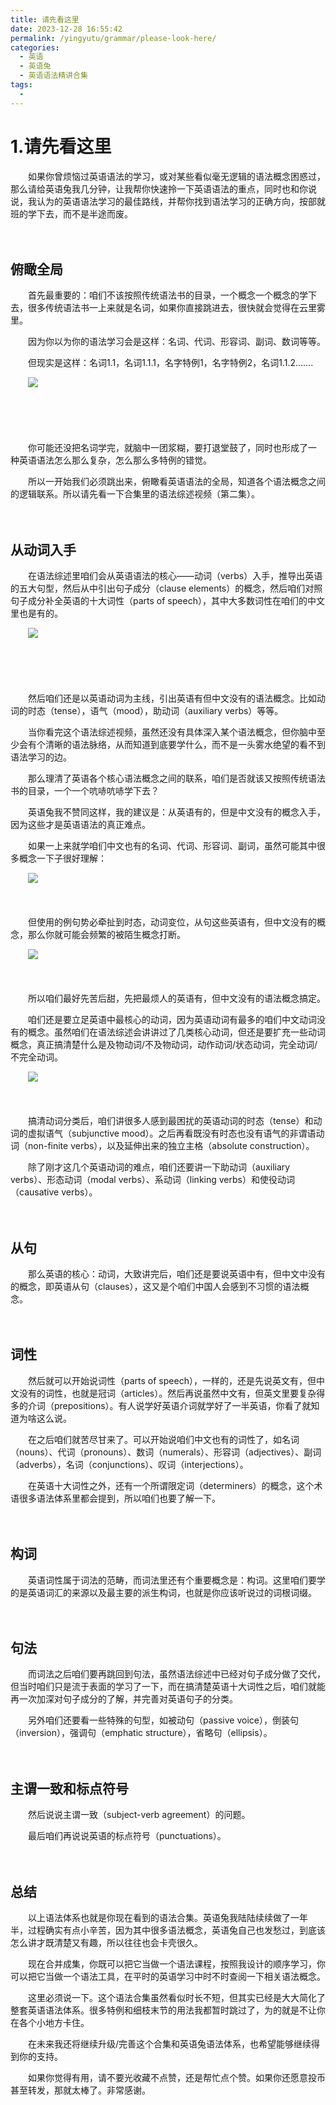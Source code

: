 ```yaml
---
title: 请先看这里
date: 2023-12-28 16:55:42
permalink: /yingyutu/grammar/please-look-here/
categories:
  - 英语
  - 英语兔
  - 英语语法精讲合集
tags:
  - 
---
```

# 1.请先看这里

　　‍如果你曾烦恼过英语语法的学习，‍‍或对某些看似毫无逻辑的语法概念困惑过，那么请给英语兔我几分钟，‍‍让我帮你快速拎一下英语语法的重点，同时也和你说说，我认为的英语语法学习的‍‍最佳路线，并帮你找到语法学习的正确方向，‍‍按部就班的学下去，而不是半途而废。‍‍

<!-- more -->
　　‍

## 俯瞰全局

　　首先最重要的‍‍：咱们不该按照传统语法书的目录，一个概念一个概念的学下去，很多传统语法书一上来就是名词，‍‍如果你直接跳进去，很快就会觉得在云里雾里。

　　因为‍‍你以为你的语法学习会是这样：名词、代词、形容词、副词、数词等等。‍‍

　　但现实是这样：名词1.1，名词1.1.1，名字特例1，名字特例2，‍‍名词1.1.2.......

　　​![](https://image.peterjxl.com/blog/image-20231218185728-74xtok8.png)​

　　‍

　　‍

　　你可能还没把名词学完，就脑中一团浆糊，要打退堂鼓了，同时也形成了一种‍‍英语语法怎么那么复杂，怎么那么多特例的错觉。

　　所以一开始我们必须跳出来，俯瞰看英语语法的全局，知道各个语法概念之间的逻辑联系。‍‍所以请先看一下合集里的语法综述视频（第二集）。

　　‍

## 从动词入手

　　在语法综述里咱们会从英语语法的核心——动词（verbs‍‍）入手，推导出英语的五大句型，然后从中引出句子成分（clause elements）的概念，然后咱们对照句子成分补全英语的十大词性（parts of speech），其中大多数词性在咱们的中文里也是有的。‍

　　​![](https://image.peterjxl.com/blog/image-20231218190302-v08ouar.png)​

　　‍

　　‍

　　然后咱们还是以英语动词为主线，引出英语有但中文没有的语法概念。比如动词的时态（tense），语气（mood），助动词（auxiliary verbs）等等。

　　当你看完这个语法综述视频，‍‍虽然还没有具体深入某个语法概念，但你脑中至少会有个清晰的语法脉络，‍‍从而知道到底要学什么，而不是一头雾水绝望的看不到语法学习的边。‍‍

　　那么理清了英语各个核心语法概念之间的联系，咱们是否就该又按照传统语法书的目录，‍‍一个一个吭哧吭哧学下去？

　　英语兔我不赞同这样，我的建议是‍‍：从英语有的，但是中文没有的概念入手，因为这些才是英语语法的真正难点。‍‍

　　如果一上来就学咱们中文也有的名词、代词、形容词、副词，‍‍虽然可能其中很多概念一下子很好理解：

　　​![](https://image.peterjxl.com/blog/image-20231219091011-86u45ha.png)​

　　‍

　　但使用的例句势必牵扯到时态，‍‍动词变位，从句这些英语有，但中文没有的概念，那么你就可能会频繁的被陌生概念打断。‍‍

　　​![](https://image.peterjxl.com/blog/image-20231219091032-tp066zj.png)​

　　‍

　　所以咱们最好先苦后甜，先把最烦人的英语有，但中文没有的语法概念搞定。‍‍

　　咱们还是要立足英语中最核心的动词，因为英语动词有最多的咱们中文动词没有的概念。‍‍虽然咱们在语法综述会讲讲过了几类核心动词，但还是要扩充一些动词概念，‍‍真正搞清楚什么是及物动词/不及物动词，动作动词/状态动词，完全动词/不完全动词。‍‍

　　​​![](https://image.peterjxl.com/blog/image-20231219093851-3wmvp9j.png)​​

　　‍

　　搞清动词分类后，咱们讲很多人感到最困扰的英语动词的时态（tense）和动词的虚拟语气（subjunctive mood）。‍‍之后再看既没有时态也没有语气的非谓语动词（non-finite verbs‍‍），以及延伸出来的独立主格（absolute construction）。‍‍

　　除了刚才这几个英语动词的难点，咱们还要讲一下助动词（auxiliary verbs）、形态动词（modal verbs）、‍‍系动词（linking verbs）和使役动词（causative verbs）。‍‍

　　‍

## 从句

　　那么英语的核心：动词，大致讲完后，咱们还是要说英语中有，但中文中没有的概念，‍‍即英语从句（clauses），这又是个咱们中国人会感到不习惯的语法概念。‍‍

　　‍

## 词性

　　然后就可以开始说词性（parts of speech），一样的，还是先说英文有，但中文没有的词性，也就是冠词（articles）。‍‍然后再说虽然中文有，但英文里要复杂得多的介词（prepositions）。‍‍有人说学好英语介词就学好了一半英语，你看了就知道为啥这么说。

　　在之后咱们就苦尽甘来了。可以开始说咱们中文也有的词性了，‍‍如名词（nouns）、代词（pronouns）、数词（numerals）、形容词（adjectives）、‍‍副词（adverbs），名词（conjunctions）、叹词（interjections）。‍‍

　　在英语十大词性之外，还有一个所谓限定词（determiners）的概念，‍‍这个术语很多语法体系里都会提到，所以咱们也要了解一下。

　　‍

## 构词

　　英语词性属于词法的范畴，而词法里还有个重要概念是：构词。这里咱们要学的是英语词汇的来源以及最主要的派生构词，也就是你应该听说过的‍‍词根词缀。

　　‍

## 句法

　　而词法之后咱们要再跳回到句法，‍‍虽然语法综述中已经对句子成分做了交代，但当时咱们只是流于表面的学习了一下，‍‍而在搞清楚英语十大词性之后，咱们就能再一次加深对句子成分的了解，‍‍并完善对英语句子的分类。‍‍

　　另外咱们还要看一些特殊的句型，如被动句（passive voice），‍‍倒装句（inversion），强调句（emphatic structure），‍‍省略句（ellipsis）。

　　‍

## 主谓一致和标点符号

　　然后说说主谓一致（subject-verb agreement‍‍）的问题。

　　最后咱们再说说英语的标点符号（punctuations）。‍‍

　　‍

## 总结

　　以上语法体系也就是你现在看到的语法合集。英语兔我陆陆续续做了一年半，‍‍过程确实有点小辛苦，‍‍因为其中很多语法概念，英语兔自己也发愁过，到底该怎么讲才既清楚又有趣，‍‍所以往往也会卡壳很久。‍‍

　　现在合并成集，你既可以把它当做一个语法课程，按照我设计的顺序学习，你可以把它当做一个语法工具，‍‍在平时的英语学习中时不时查阅一下相关语法概念。

　　这里必须说一下。‍‍这个语法合集虽然看似时长不短，但其实已经是大大简化了整套英语语法体系。‍‍很多特例和细枝末节的用法我都暂时跳过了，为的就是不让你在各个小地方卡住。

　　在未来我还将继续升级/完善这个合集和英语兔语法体系，也希望能够继续得到你的支持。‍‍

　　如果你觉得有用，请不要光收藏不点赞，还是帮忙点个赞。‍‍如果你还愿意投币甚至转发，那就太棒了。非常感谢。‍
